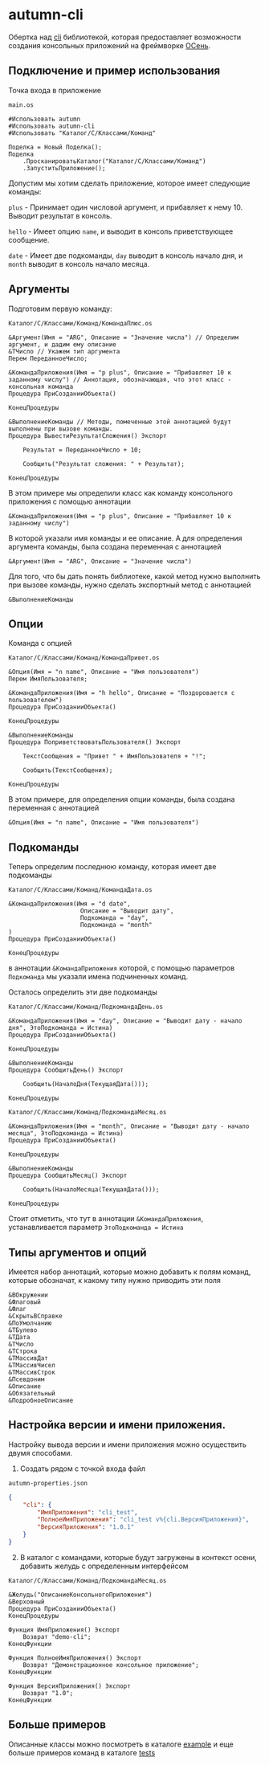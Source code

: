 # autumn-cli 

Обертка над [cli](https://github.com/khorevaa/cli) библиотекой, которая предоставляет возможности создания консольных приложений на фреймворке [ОСень](https://github.com/autumn-library/autumn).

## Подключение и пример использования

Точка входа в приложение

```main.os```
```bsl
#Использовать autumn
#Использовать autumn-cli
#Использовать "Каталог/С/Классами/Команд"

Поделка = Новый Поделка();
Поделка
	.ПросканироватьКаталог("Каталог/С/Классами/Команд")
	.ЗапуститьПриложение();
```

Допустим мы хотим сделать приложение, которое имеет следующие команды:

```plus``` - Принимает один числовой аргумент, и прибавляет к нему 10. Выводит результат в консоль.

```hello``` - Имеет опцию ```name```, и выводит в консоль приветствующее сообщение.

```date``` - Имеет две подкоманды, ```day``` выводит в консоль начало дня, и ```month``` выводит в консоль начало месяца.

## Аргументы

Подготовим первую команду:

```Каталог/С/Классами/Команд/КомандаПлюс.os```
```bsl
&Аргумент(Имя = "ARG", Описание = "Значение числа") // Определим аргумент, и дадим ему описание
&ТЧисло // Укажем тип аргумента
Перем ПереданноеЧисло;

&КомандаПриложения(Имя = "p plus", Описание = "Прибавляет 10 к заданному числу") // Аннотация, обозначающая, что этот класс - консольная команда
Процедура ПриСозданииОбъекта()
		
КонецПроцедуры

&ВыполнениеКоманды // Методы, помеченные этой аннотацией будут выполнены при вызове команды.
Процедура ВывестиРезультатСложения() Экспорт

	Результат = ПереданноеЧисло + 10;

	Сообщить("Результат сложения: " + Результат);
	
КонецПроцедуры
```

В этом примере мы определили класс как команду консольного приложения с помощью аннотации 

```&КомандаПриложения(Имя = "p plus", Описание = "Прибавляет 10 к заданному числу")```

В которой указали имя команды и ее описание. А для определения аргумента команды, была создана переменная с аннотацией 

```&Аргумент(Имя = "ARG", Описание = "Значение числа")```

Для того, что бы дать понять библиотеке, какой метод нужно выполнить при вызове команды, нужно сделать экспортный метод с аннотацией

```&ВыполнениеКоманды```

## Опции

Команда с опцией

```Каталог/С/Классами/Команд/КомандаПривет.os```
```bsl
&Опция(Имя = "n name", Описание = "Имя пользователя")
Перем ИмяПользователя;

&КомандаПриложения(Имя = "h hello", Описание = "Поздоровается с пользователем")
Процедура ПриСозданииОбъекта()
		
КонецПроцедуры

&ВыполнениеКоманды
Процедура ПоприветствоватьПользователя() Экспорт

	ТекстСообщения = "Привет " + ИмяПользователя + "!";

	Сообщить(ТекстСообщения);
	
КонецПроцедуры
```

В этом примере, для определения опции команды, была создана переменная с аннотацией 

```&Опция(Имя = "n name", Описание = "Имя пользователя")```

## Подкоманды

Теперь определим последнюю команду, которая имеет две подкоманды

```Каталог/С/Классами/Команд/КомандаДата.os```
```bsl
&КомандаПриложения(Имя = "d date", 
					Описание = "Выводит дату",
					Подкоманда = "day",
					Подкоманда = "month"
)
Процедура ПриСозданииОбъекта()
		
КонецПроцедуры
```

в аннотации ```&КомандаПриложения``` которой, с помощью параметров ```Подкоманда``` мы указали имена подчиненных команд.

Осталось определить эти две подкоманды

```Каталог/С/Классами/Команд/ПодкомандаДень.os```
```bsl
&КомандаПриложения(Имя = "day", Описание = "Выводит дату - начало дня", ЭтоПодкоманда = Истина)
Процедура ПриСозданииОбъекта()
		
КонецПроцедуры

&ВыполнениеКоманды
Процедура СообщитьДень() Экспорт

	Сообщить(НачалоДня(ТекущаяДата()));

КонецПроцедуры
```

```Каталог/С/Классами/Команд/ПодкомандаМесяц.os```
```bsl
&КомандаПриложения(Имя = "month", Описание = "Выводит дату - начало месяца", ЭтоПодкоманда = Истина)
Процедура ПриСозданииОбъекта()
		
КонецПроцедуры

&ВыполнениеКоманды
Процедура СообщитьМесяц() Экспорт

	Сообщить(НачалоМесяца(ТекущаяДата()));
	
КонецПроцедуры
```

Стоит отметить, что тут в аннотации ```&КомандаПриложения```, устанавливается параметр ```ЭтоПодкоманда = Истина```

## Типы аргументов и опций

Имеется набор аннотаций, которые можно добавить к полям команд, которые обозначат, к какому типу нужно приводить эти поля

```bsl
&ВОкружении
&Флаговый
&Флаг
&СкрытьВСправке
&ПоУмолчанию
&ТБулево
&ТДата
&ТЧисло
&ТСтрока
&ТМассивДат
&ТМассивЧисел
&ТМассивСтрок
&Псевдоним
&Описание
&Обязательный
&ПодробноеОписание
```

## Настройка версии и имени приложения.

Настройку вывода версии и имени приложения можно осуществить двумя способами.

1) Создать рядом с точкой входа файл 

```autumn-properties.json```
```json
{
    "cli": {
        "ИмяПриложения": "cli_test",
        "ПолноеИмяПриложения": "cli_test v%{cli.ВерсияПриложения}",
        "ВерсияПриложения": "1.0.1"
    }
}
```

2) В каталог с командами, которые будут загружены в контекст осени, добавить желудь с определенным интерфейсом

```Каталог/С/Классами/Команд/ПодкомандаМесяц.os```
```bsl
&Желудь("ОписаниеКонсольногоПриложения")
&Верховный
Процедура ПриСозданииОбъекта()
КонецПроцедуры

Функция ИмяПриложения() Экспорт
	Возврат "demo-cli";
КонецФункции

Функция ПолноеИмяПриложения() Экспорт
	Возврат "Демонстрационное консольное приложение";
КонецФункции

Функция ВерсияПриложения() Экспорт
	Возврат "1.0";
КонецФункции
```

## Больше примеров

Описанные классы можно посмотреть в каталоге [example](example/) и еще больше примеров команд в каталоге [tests](tests/Классы)


